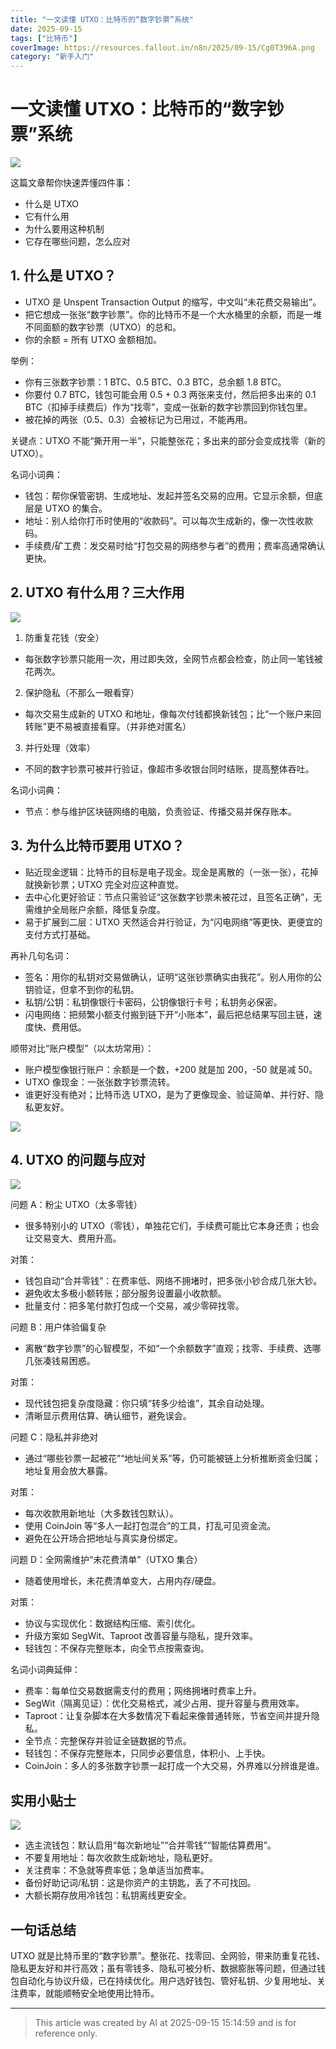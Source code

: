 ```yaml
---
title: "一文读懂 UTXO：比特币的“数字钞票”系统"
date: 2025-09-15
tags: ["比特币"]
coverImage: https://resources.fallout.in/n8n/2025/09-15/Cg0T396A.png
category: "新手入门"
---
```

# 一文读懂 UTXO：比特币的“数字钞票”系统

![](https://resources.fallout.in/n8n/2025/09-15/Cg0T396A.png)

这篇文章帮你快速弄懂四件事：
- 什么是 UTXO
- 它有什么用
- 为什么要用这种机制
- 它存在哪些问题，怎么应对

## 1. 什么是 UTXO？

- UTXO 是 Unspent Transaction Output 的缩写，中文叫“未花费交易输出”。
- 把它想成一张张“数字钞票”。你的比特币不是一个大水桶里的余额，而是一堆不同面额的数字钞票（UTXO）的总和。
- 你的余额 = 所有 UTXO 金额相加。

举例：
- 你有三张数字钞票：1 BTC、0.5 BTC、0.3 BTC，总余额 1.8 BTC。
- 你要付 0.7 BTC，钱包可能会用 0.5 + 0.3 两张来支付，然后把多出来的 0.1 BTC（扣掉手续费后）作为“找零”，变成一张新的数字钞票回到你钱包里。
- 被花掉的两张（0.5、0.3）会被标记为已用过，不能再用。

关键点：UTXO 不能“撕开用一半”，只能整张花；多出来的部分会变成找零（新的 UTXO）。

名词小词典：
- 钱包：帮你保管密钥、生成地址、发起并签名交易的应用。它显示余额，但底层是 UTXO 的集合。
- 地址：别人给你打币时使用的“收款码”。可以每次生成新的，像一次性收款码。
- 手续费/矿工费：发交易时给“打包交易的网络参与者”的费用；费率高通常确认更快。

## 2. UTXO 有什么用？三大作用

![](https://resources.fallout.in/n8n/2025/09-15/i7ooaPqA.png)

1) 防重复花钱（安全）
- 每张数字钞票只能用一次，用过即失效，全网节点都会检查，防止同一笔钱被花两次。

2) 保护隐私（不那么一眼看穿）
- 每次交易生成新的 UTXO 和地址，像每次付钱都换新钱包；比“一个账户来回转账”更不易被直接看穿。（并非绝对匿名）

3) 并行处理（效率）
- 不同的数字钞票可被并行验证，像超市多收银台同时结账，提高整体吞吐。

名词小词典：
- 节点：参与维护区块链网络的电脑，负责验证、传播交易并保存账本。

## 3. 为什么比特币要用 UTXO？

- 贴近现金逻辑：比特币的目标是电子现金。现金是离散的（一张一张），花掉就换新钞票；UTXO 完全对应这种直觉。
- 去中心化更好验证：节点只需验证“这张数字钞票未被花过，且签名正确”，无需维护全局账户余额，降低复杂度。
- 易于扩展到二层：UTXO 天然适合并行验证，为“闪电网络”等更快、更便宜的支付方式打基础。

再补几句名词：
- 签名：用你的私钥对交易做确认，证明“这张钞票确实由我花”。别人用你的公钥验证，但拿不到你的私钥。
- 私钥/公钥：私钥像银行卡密码，公钥像银行卡号；私钥务必保密。
- 闪电网络：把频繁小额支付搬到链下开“小账本”，最后把总结果写回主链，速度快、费用低。

顺带对比“账户模型”（以太坊常用）：
- 账户模型像银行账户：余额是一个数，+200 就是加 200，-50 就是减 50。
- UTXO 像现金：一张张数字钞票流转。
- 谁更好没有绝对；比特币选 UTXO，是为了更像现金、验证简单、并行好、隐私更友好。

![](https://resources.fallout.in/n8n/2025/09-15/3XJUZwTV.png)

## 4. UTXO 的问题与应对

![](https://resources.fallout.in/n8n/2025/09-15/fyAr4VXE.png)

问题 A：粉尘 UTXO（太多零钱）
- 很多特别小的 UTXO（零钱），单独花它们，手续费可能比它本身还贵；也会让交易变大、费用升高。

对策：
- 钱包自动“合并零钱”：在费率低、网络不拥堵时，把多张小钞合成几张大钞。
- 避免收太多极小额转账；部分服务设置最小收款额。
- 批量支付：把多笔付款打包成一个交易，减少零碎找零。

问题 B：用户体验偏复杂
- 离散“数字钞票”的心智模型，不如“一个余额数字”直观；找零、手续费、选哪几张凑钱易困惑。

对策：
- 现代钱包把复杂度隐藏：你只填“转多少给谁”，其余自动处理。
- 清晰显示费用估算、确认细节，避免误会。

问题 C：隐私并非绝对
- 通过“哪些钞票一起被花”“地址间关系”等，仍可能被链上分析推断资金归属；地址复用会放大暴露。

对策：
- 每次收款用新地址（大多数钱包默认）。
- 使用 CoinJoin 等“多人一起打包混合”的工具，打乱可见资金流。
- 避免在公开场合把地址与真实身份绑定。

问题 D：全网需维护“未花费清单”（UTXO 集合）
- 随着使用增长，未花费清单变大，占用内存/硬盘。

对策：
- 协议与实现优化：数据结构压缩、索引优化。
- 升级方案如 SegWit、Taproot 改善容量与隐私，提升效率。
- 轻钱包：不保存完整账本，向全节点按需查询。

名词小词典延伸：
- 费率：每单位交易数据需支付的费用；网络拥堵时费率上升。
- SegWit（隔离见证）：优化交易格式，减少占用、提升容量与费用效率。
- Taproot：让复杂脚本在大多数情况下看起来像普通转账，节省空间并提升隐私。
- 全节点：完整保存并验证全链数据的节点。
- 轻钱包：不保存完整账本，只同步必要信息，体积小、上手快。
- CoinJoin：多人的多张数字钞票一起打成一个大交易，外界难以分辨谁是谁。

## 实用小贴士

![](https://resources.fallout.in/n8n/2025/09-15/SsyF4izv.png)

- 选主流钱包：默认启用“每次新地址”“合并零钱”“智能估算费用”。
- 不要复用地址：每次收款生成新地址，隐私更好。
- 关注费率：不急就等费率低；急单适当加费率。
- 备份好助记词/私钥：这是你资产的主钥匙，丢了不可找回。
- 大额长期存放用冷钱包：私钥离线更安全。

## 一句话总结
UTXO 就是比特币里的“数字钞票”。整张花、找零回、全网验，带来防重复花钱、隐私更友好和并行高效；虽有零钱多、隐私可被分析、数据膨胀等问题，但通过钱包自动化与协议升级，已在持续优化。用户选好钱包、管好私钥、少复用地址、关注费率，就能顺畅安全地使用比特币。

---
> This article was created by AI at 2025-09-15 15:14:59 and is for reference only.
